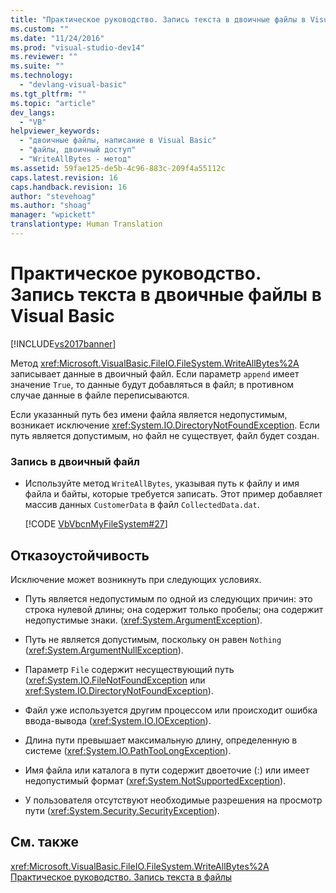 ```yaml
---
title: "Практическое руководство. Запись текста в двоичные файлы в Visual Basic | Microsoft Docs"
ms.custom: ""
ms.date: "11/24/2016"
ms.prod: "visual-studio-dev14"
ms.reviewer: ""
ms.suite: ""
ms.technology: 
  - "devlang-visual-basic"
ms.tgt_pltfrm: ""
ms.topic: "article"
dev_langs: 
  - "VB"
helpviewer_keywords: 
  - "двоичные файлы, написание в Visual Basic"
  - "файлы, двоичный доступ"
  - "WriteAllBytes - метод"
ms.assetid: 59fae125-de5b-4c96-883c-209f4a55112c
caps.latest.revision: 16
caps.handback.revision: 16
author: "stevehoag"
ms.author: "shoag"
manager: "wpickett"
translationtype: Human Translation
---
```

# Практическое руководство. Запись текста в двоичные файлы в Visual Basic
[!INCLUDE[vs2017banner](../../../../csharp/includes/vs2017banner.md)]

Метод <xref:Microsoft.VisualBasic.FileIO.FileSystem.WriteAllBytes%2A> записывает данные в двоичный файл.  Если параметр `append` имеет значение `True`, то данные будут добавляться в файл; в противном случае данные в файле переписываются.  
  
 Если указанный путь без имени файла является недопустимым, возникает исключение <xref:System.IO.DirectoryNotFoundException>.  Если путь является допустимым, но файл не существует, файл будет создан.  
  
### Запись в двоичный файл  
  
-   Используйте метод `WriteAllBytes`, указывая путь к файлу и имя файла и байты, которые требуется записать.  Этот пример добавляет массив данных `CustomerData` в файл `CollectedData.dat`.  
  
     [!CODE [VbVbcnMyFileSystem#27](../CodeSnippet/VS_Snippets_VBCSharp/VbVbcnMyFileSystem#27)]  
  
## Отказоустойчивость  
 Исключение может возникнуть при следующих условиях.  
  
-   Путь является недопустимым по одной из следующих причин: это строка нулевой длины; она содержит только пробелы; она содержит недопустимые знаки.  \(<xref:System.ArgumentException>\).  
  
-   Путь не является допустимым, поскольку он равен `Nothing` \(<xref:System.ArgumentNullException>\).  
  
-   Параметр `File` содержит несуществующий путь \(<xref:System.IO.FileNotFoundException> или <xref:System.IO.DirectoryNotFoundException>\).  
  
-   Файл уже используется другим процессом или происходит ошибка ввода\-вывода \(<xref:System.IO.IOException>\).  
  
-   Длина пути превышает максимальную длину, определенную в системе \(<xref:System.IO.PathTooLongException>\).  
  
-   Имя файла или каталога в пути содержит двоеточие \(:\) или имеет недопустимый формат \(<xref:System.NotSupportedException>\).  
  
-   У пользователя отсутствуют необходимые разрешения на просмотр пути \(<xref:System.Security.SecurityException>\).  
  
## См. также  
 <xref:Microsoft.VisualBasic.FileIO.FileSystem.WriteAllBytes%2A>   
 [Практическое руководство. Запись текста в файлы](../../../../visual-basic/developing-apps/programming/drives-directories-files/how-to-write-text-to-files.md)